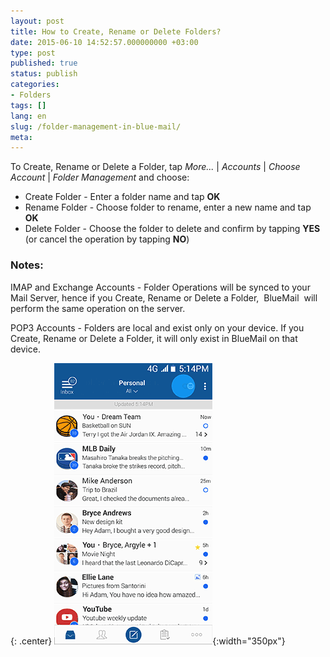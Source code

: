 ```yaml
---
layout: post
title: How to Create, Rename or Delete Folders?
date: 2015-06-10 14:52:57.000000000 +03:00
type: post
published: true
status: publish
categories:
- Folders
tags: []
lang: en
slug: /folder-management-in-blue-mail/
meta:
---
```


To Create, Rename or Delete a Folder, tap *More...* \| *Accounts* \| *Choose Account* \| *Folder Management* and choose:

* Create Folder - Enter a folder name and tap **OK**
* Rename Folder - Choose folder to rename, enter a new name and tap **OK**
* Delete Folder - Choose the folder to delete and confirm by tapping **YES** (or cancel the operation by tapping **NO**)

### Notes:

IMAP and Exchange Accounts - Folder Operations will be synced to your Mail Server, hence if you Create, Rename or Delete a Folder,  BlueMail  will perform the same operation on the server.

POP3 Accounts - Folders are local and exist only on your device. If you Create, Rename or Delete a Folder, it will only exist in BlueMail on that device.

{: .center}
![BlueMail Create Folder](/assets/BlueMail_Create_Folder1.gif){:width="350px"}
